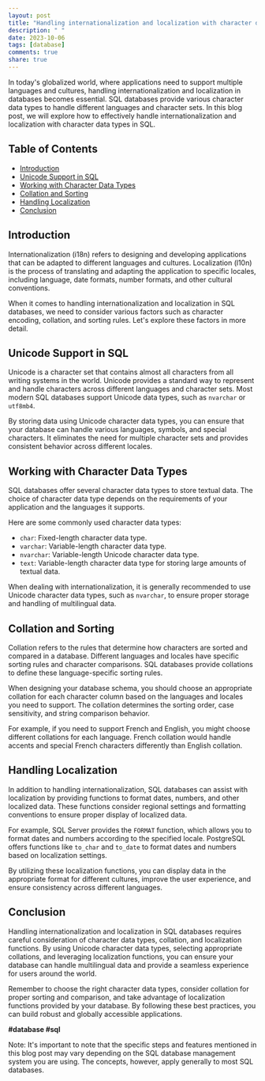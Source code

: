 ```yaml
---
layout: post
title: "Handling internationalization and localization with character data types in SQL"
description: " "
date: 2023-10-06
tags: [database]
comments: true
share: true
---
```


In today's globalized world, where applications need to support multiple languages and cultures, handling internationalization and localization in databases becomes essential. SQL databases provide various character data types to handle different languages and character sets. In this blog post, we will explore how to effectively handle internationalization and localization with character data types in SQL.

## Table of Contents
- [Introduction](#introduction)
- [Unicode Support in SQL](#unicode-support-in-sql)
- [Working with Character Data Types](#working-with-character-data-types)
- [Collation and Sorting](#collation-and-sorting)
- [Handling Localization](#handling-localization)
- [Conclusion](#conclusion)

## Introduction
Internationalization (i18n) refers to designing and developing applications that can be adapted to different languages and cultures. Localization (l10n) is the process of translating and adapting the application to specific locales, including language, date formats, number formats, and other cultural conventions.

When it comes to handling internationalization and localization in SQL databases, we need to consider various factors such as character encoding, collation, and sorting rules. Let's explore these factors in more detail.

## Unicode Support in SQL
Unicode is a character set that contains almost all characters from all writing systems in the world. Unicode provides a standard way to represent and handle characters across different languages and character sets. Most modern SQL databases support Unicode data types, such as `nvarchar` or `utf8mb4`.

By storing data using Unicode character data types, you can ensure that your database can handle various languages, symbols, and special characters. It eliminates the need for multiple character sets and provides consistent behavior across different locales.

## Working with Character Data Types
SQL databases offer several character data types to store textual data. The choice of character data type depends on the requirements of your application and the languages it supports.

Here are some commonly used character data types:

- `char`: Fixed-length character data type.
- `varchar`: Variable-length character data type.
- `nvarchar`: Variable-length Unicode character data type.
- `text`: Variable-length character data type for storing large amounts of textual data.

When dealing with internationalization, it is generally recommended to use Unicode character data types, such as `nvarchar`, to ensure proper storage and handling of multilingual data.

## Collation and Sorting
Collation refers to the rules that determine how characters are sorted and compared in a database. Different languages and locales have specific sorting rules and character comparisons. SQL databases provide collations to define these language-specific sorting rules.

When designing your database schema, you should choose an appropriate collation for each character column based on the languages and locales you need to support. The collation determines the sorting order, case sensitivity, and string comparison behavior.

For example, if you need to support French and English, you might choose different collations for each language. French collation would handle accents and special French characters differently than English collation.

## Handling Localization
In addition to handling internationalization, SQL databases can assist with localization by providing functions to format dates, numbers, and other localized data. These functions consider regional settings and formatting conventions to ensure proper display of localized data.

For example, SQL Server provides the `FORMAT` function, which allows you to format dates and numbers according to the specified locale. PostgreSQL offers functions like `to_char` and `to_date` to format dates and numbers based on localization settings.

By utilizing these localization functions, you can display data in the appropriate format for different cultures, improve the user experience, and ensure consistency across different languages.

## Conclusion
Handling internationalization and localization in SQL databases requires careful consideration of character data types, collation, and localization functions. By using Unicode character data types, selecting appropriate collations, and leveraging localization functions, you can ensure your database can handle multilingual data and provide a seamless experience for users around the world.

Remember to choose the right character data types, consider collation for proper sorting and comparison, and take advantage of localization functions provided by your database. By following these best practices, you can build robust and globally accessible applications.

**#database #sql**

Note: It's important to note that the specific steps and features mentioned in this blog post may vary depending on the SQL database management system you are using. The concepts, however, apply generally to most SQL databases.